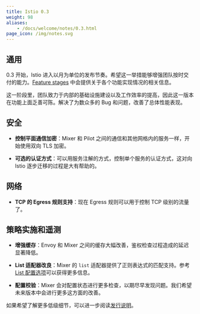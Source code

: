 ```yaml
---
title: Istio 0.3
weight: 98
aliases:
    - /docs/welcome/notes/0.3.html
page_icon: /img/notes.svg
---
```


## 通用

0.3 开始，Istio 进入以月为单位的发布节奏。希望这一举措能够增强团队按时交付的能力。[Feature stages](/about/feature-stages/) 中会提供关于各个功能实现情况的相关信息。

这一阶段里，团队致力于内部的基础设施建设以及工作效率的提高，因此这一版本在功能上面乏善可陈。解决了为数众多的 Bug 和问题，改善了总体性能表现。

## 安全

- **控制平面通信加密**：Mixer 和 Pilot 之间的通信和其他网格内的服务一样，开始使用双向 TLS 加密。

- **可选的认证方式**：可以用服务注解的方式，控制单个服务的认证方式，这对向 Istio 逐步迁移的过程是大有帮助的。

## 网络

- **TCP 的 Egress 规则支持**：现在 Egress 规则可以用于控制 TCP 级别的流量了。

## 策略实施和遥测

- **增强缓存**：Envoy 和 Mixer 之间的缓存大幅改善，鉴权检查过程造成的延迟显著降低。

- **List 适配器改良**：Mixer 的 `list` 适配器提供了正则表达式的匹配支持。参考 [List 配置选项](/docs/reference/config/policy-and-telemetry/adapters/list/)可以获得更多信息。

- **配置校验**：Mixer 会对配置状态进行更多检查，以期尽早发现问题。我们希望未来版本中会进行更多这方面的改善。

如果希望了解更多低级细节，可以进一步阅读[发行说明](https://github.com/istio/istio/wiki/v0.3.0)。
